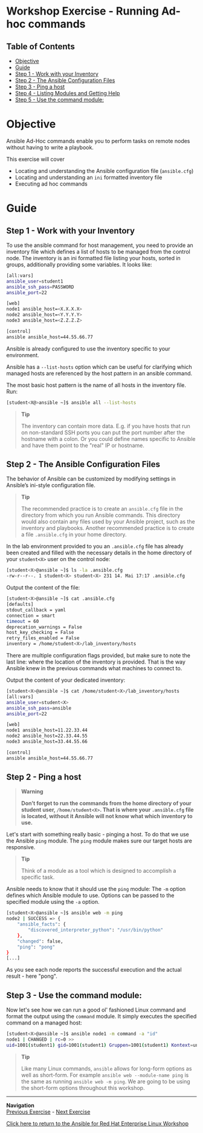# Workshop Exercise - Running Ad-hoc commands

## Table of Contents

* [Objective](#objective)
* [Guide](#guide)
* [Step 1 - Work with your Inventory](#step-1---work-with-your-inventory)
* [Step 2 - The Ansible Configuration Files](#step-2---the-ansible-configuration-files)
* [Step 3 - Ping a host](#step-3---ping-a-host)
* [Step 4 - Listing Modules and Getting Help](#step-4---listing-modules-and-getting-help)
* [Step 5 - Use the command module:](#step-5---use-the-command-module)


# Objective

Ansible Ad-Hoc commands enable you to perform tasks on remote nodes without having to write a playbook.  

This exercise will cover
- Locating and understanding the Ansible configuration file (`ansible.cfg`)
- Locating and understanding an `ini` formatted inventory file
- Executing ad hoc commands

# Guide

## Step 1 - Work with your Inventory

To use the ansible command for host management, you need to provide an inventory file which defines a list of hosts to be managed from the control node. The inventory is an ini formatted file listing your hosts, sorted in groups, additionally providing some variables. It looks like:

```bash
[all:vars]
ansible_user=student1
ansible_ssh_pass=PASSWORD
ansible_port=22

[web]
node1 ansible_host=<X.X.X.X>
node2 ansible_host=<Y.Y.Y.Y>
node3 ansible_host=<Z.Z.Z.Z>

[control]
ansible ansible_host=44.55.66.77
```

Ansible is already configured to use the inventory specific to your environment. 

Ansible has a `--list-hosts` option which can be useful for clarifying which managed hosts are referenced by the host pattern in an ansible command.

The most basic host pattern is the name of all hosts in the inventory file. 
Run:

```bash
[student<X@>ansible ~]$ ansible all --list-hosts
```


> **Tip**
>
> The inventory can contain more data. E.g. if you have hosts that run on non-standard SSH ports you can put the port number after the hostname with a colon. Or you could define names specific to Ansible and have them point to the "real" IP or hostname.

## Step 2 - The Ansible Configuration Files

The behavior of Ansible can be customized by modifying settings in Ansible’s ini-style configuration file. 

> **Tip**
>
> The recommended practice is to create an `ansible.cfg` file in the directory from which you run Ansible commands. This directory would also contain any files used by your Ansible project, such as the inventory and playbooks. Another recommended practice is to create a file `.ansible.cfg` in your home directory.

In the lab environment provided to you an `.ansible.cfg` file has already been created and filled with the necessary details in the home directory of your `student<X>` user on the control node:

```bash
[student<X>@ansible ~]$ ls -la .ansible.cfg
-rw-r--r--. 1 student<X> student<X> 231 14. Mai 17:17 .ansible.cfg
```

Output the content of the file:

```bash
[student<X>@ansible ~]$ cat .ansible.cfg
[defaults]
stdout_callback = yaml
connection = smart
timeout = 60
deprecation_warnings = False
host_key_checking = False
retry_files_enabled = False
inventory = /home/student<X>/lab_inventory/hosts
```

There are multiple configuration flags provided, but make sure to note the last line: where the location of the inventory is provided. That is the way Ansible knew in the previous commands what machines to connect to.

Output the content of your dedicated inventory:

```bash
[student<X>@ansible ~]$ cat /home/student<X>/lab_inventory/hosts
[all:vars]
ansible_user=student<X>
ansible_ssh_pass=ansible
ansible_port=22

[web]
node1 ansible_host=11.22.33.44
node2 ansible_host=22.33.44.55
node3 ansible_host=33.44.55.66

[control]
ansible ansible_host=44.55.66.77
```

## Step 2 - Ping a host

> **Warning**
>
> **Don’t forget to run the commands from the home directory of your student user, `/home/student<X>`. That is where your `.ansible.cfg` file is located, without it Ansible will not know what which inventory to use.**

Let's start with something really basic - pinging a host. To do that we use the Ansible `ping` module. The `ping` module makes sure our target hosts are responsive.  

> **Tip**
>
> Think of a module as a tool which is designed to accomplish a specific task.

Ansible needs to know that it should use the `ping` module: The `-m` option defines which Ansible module to use. Options can be passed to the specified module using the `-a` option.

```bash
[student<X>@ansible ~]$ ansible web -m ping
node2 | SUCCESS => {
    "ansible_facts": {
        "discovered_interpreter_python": "/usr/bin/python"
    },
    "changed": false,
    "ping": "pong"
}
[...]
```

As you see each node reports the successful execution and the actual result - here "pong".


## Step 3 - Use the command module:

Now let's see how we can run a good ol' fashioned Linux command and format the output using the `command` module. It simply executes the specified command on a managed host:

```bash
[student<X>@ansible ~]$ ansible node1 -m command -a "id"
node1 | CHANGED | rc=0 >>
uid=1001(student1) gid=1001(student1) Gruppen=1001(student1) Kontext=unconfined_u:unconfined_r:unconfined_t:s0-s0:c0.c1023
```

> **Tip**
>
> Like many Linux commands, `ansible` allows for long-form options as well as short-form.  For example `ansible web --module-name ping` is the same as running `ansible web -m ping`.  We are going to be using the short-form options throughout this workshop.

----
**Navigation**
<br>
[Previous Exercise](../1.1-setup) - [Next Exercise](../1.3-playbook)

[Click here to return to the Ansible for Red Hat Enterprise Linux Workshop](../README.md)
